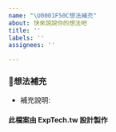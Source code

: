```yaml
---
name: "\U0001F50C想法補充"
about: 快來說說你的想法吧
title: ''
labels: ''
assignees: ''

---
```


### 🌟想法補充
* 補充說明:

#### 此檔案由 ExpTech.tw 設計製作
